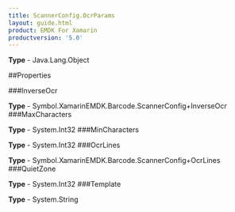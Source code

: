 ```yaml
---
title: ScannerConfig.OcrParams
layout: guide.html
product: EMDK For Xamarin 
productversion: '5.0' 
---
```


    

**Type** - Java.Lang.Object

##Properties

###InverseOcr

        

**Type** - Symbol.XamarinEMDK.Barcode.ScannerConfig+InverseOcr
###MaxCharacters

        

**Type** - System.Int32
###MinCharacters

        

**Type** - System.Int32
###OcrLines

        

**Type** - Symbol.XamarinEMDK.Barcode.ScannerConfig+OcrLines
###QuietZone

        

**Type** - System.Int32
###Template

        

**Type** - System.String
